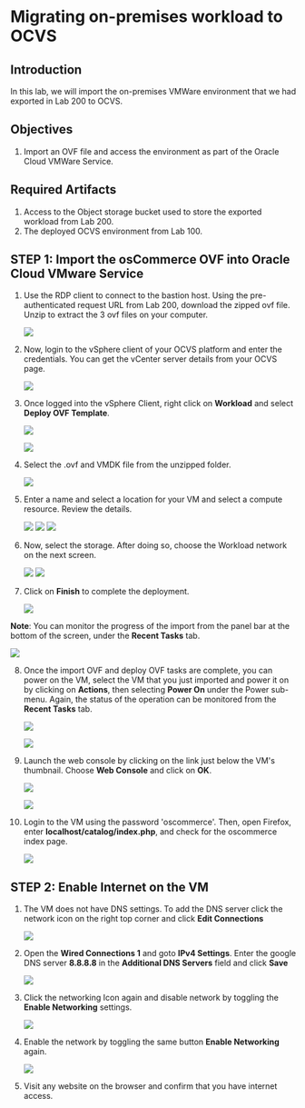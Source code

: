 # Migrating on-premises workload to OCVS

## Introduction

In this lab, we will import the on-premises VMWare environment that we had exported in Lab 200 to OCVS. 

## Objectives
1. Import an OVF file and access the environment as part of the Oracle Cloud VMWare Service.

## Required Artifacts
1. Access to the Object storage bucket used to store the exported workload from Lab 200.
2. The deployed OCVS environment from Lab 100.

## STEP 1: Import the osCommerce OVF into Oracle Cloud VMware Service

1. Use the RDP client to connect to the bastion host. Using the pre-authenticated request URL from Lab 200, download the zipped ovf file.  Unzip to extract the 3 ovf files on your computer.

    ![](./images/300_1.png " ")

2.  Now, login to the vSphere client of your OCVS platform and enter the credentials. You can get the vCenter server details from your OCVS page.

    ![](./images/300_2.png " ")
    
3. Once logged into the vSphere Client, right click on **Workload** and select **Deploy OVF Template**.

    ![](./images/300_14.png " ")

    ![](./images/300_15.png " ")
    
4. Select the .ovf and VMDK file from the unzipped folder.

    ![](./images/300_5.png " ")

5. Enter a name and select a location for your VM and select a compute resource. Review the details.

    ![](./images/300_6.png " ")
    ![](./images/300_7.png " ")
    ![](./images/300_8.png " ")

6. Now, select the storage. After doing so, choose the Workload network on the next screen.

    ![](./images/300_9.png " ")
    ![](./images/300_10.png " ")

7. Click on **Finish** to complete the deployment.

    ![](./images/300_11.png " ")

**Note**: You can monitor the progress of the import from the panel bar at the bottom of the screen, under the **Recent Tasks** tab.

![](./images/300_16.png " ")

8. Once the import OVF and deploy OVF tasks are complete, you can power on the VM, select the VM that you just imported and power it on by clicking on **Actions**, then selecting **Power On** under the Power sub-menu. Again, the status of the operation can be monitored from the **Recent Tasks** tab.

    ![](./images/300_17.png " ")

    ![](./images/300_18.png " ")

9. Launch the web console by clicking on the link just below the VM's thumbnail. Choose **Web Console** and click on **OK**. 

    ![](./images/300_19.png " ")

    ![](./images/300_20.png " ")
    
10. Login to the VM using the password 'oscommerce'. Then, open Firefox, enter **localhost/catalog/index.php**, and check for the oscommerce index page.

     ![](./images/300_13.png " ")

## STEP 2: Enable Internet on the VM

1. The VM does not have DNS settings. To add the DNS server click the network icon on the right top corner and click **Edit Connections**

    ![](./images/300_21.png " ")

2. Open the **Wired Connections 1** and goto **IPv4 Settings**. Enter the google DNS server **8.8.8.8** in the **Additional DNS Servers** field and click **Save**

    ![](./images/300_22.png " ") 

3. Click the networking Icon again and disable network by toggling the **Enable Networking** settings.

    ![](./images/300_23.png " ")

4. Enable the network by toggling the same button  **Enable Networking** again.

    ![](./images/300_24.png " ")

5. Visit any website on the browser and confirm that you have internet access.
